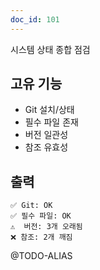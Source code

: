 ```yaml
---
doc_id: 101
---
```


시스템 상태 종합 점검

## 고유 기능
- Git 설치/상태
- 필수 파일 존재
- 버전 일관성
- 참조 유효성

## 출력
```
✅ Git: OK
✅ 필수 파일: OK
⚠️  버전: 3개 오래됨
❌ 참조: 2개 깨짐
```

@TODO-ALIAS
